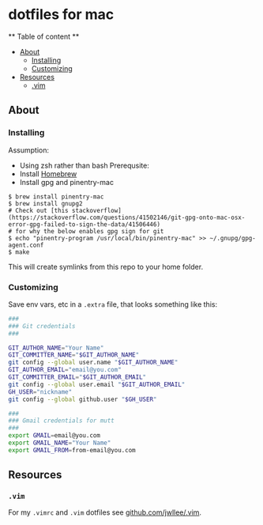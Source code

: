 # dotfiles for mac

** Table of content **
- [About](#about)
    * [Installing](#installing)
    * [Customizing](#customizing)
- [Resources](#resources)
    * [.vim](#vim)

## About
### Installing
Assumption:
- Using zsh rather than bash
Prerequsite:
- Install [Homebrew](https://brew.sh)
- Install gpg and pinentry-mac

```console
$ brew install pinentry-mac
$ brew install gnupg2
# Check out [this stackoverflow](https://stackoverflow.com/questions/41502146/git-gpg-onto-mac-osx-error-gpg-failed-to-sign-the-data/41506446)
# for why the below enables gpg sign for git
$ echo "pinentry-program /usr/local/bin/pinentry-mac" >> ~/.gnupg/gpg-agent.conf
$ make
```
This will create symlinks from this repo to your home folder.

### Customizing
Save env vars, etc in a `.extra` file, that looks something like this:
```zsh
###
### Git credentials
###

GIT_AUTHOR_NAME="Your Name"
GIT_COMMITTER_NAME="$GIT_AUTHOR_NAME"
git config --global user.name "$GIT_AUTHOR_NAME"
GIT_AUTHOR_EMAIL="email@you.com"
GIT_COMMITTER_EMAIL="$GIT_AUTHOR_EMAIL"
git config --global user.email "$GIT_AUTHOR_EMAIL"
GH_USER="nickname"
git config --global github.user "$GH_USER"

###
### Gmail credentials for mutt
###
export GMAIL=email@you.com
export GMAIL_NAME="Your Name"
export GMAIL_FROM=from-email@you.com
```

## Resources

### `.vim`
For my `.vimrc` and `.vim` dotfiles see
[github.com/jwllee/.vim](https://github.com/jwllee/.vim).
